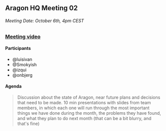 ## Aragon HQ Meeting 02

###### Meeting Date: October 6th, 4pm CEST
### [Meeting video](https://www.youtube.com/watch?v=KJodmQ61a-c)

#### Participants
- @luisivan
- @Smokyish
- @izqui
- @onbjerg

#### Agenda

> Discussion about the state of Aragon, near future plans and decisions that need to be made. 10 min presentations with slides from team members, in which each one will run through the most important things we have done during the month, the problems they have found, and what they plan to do next month (that can be a bit blurry, and that's fine)
